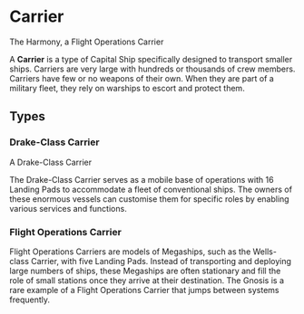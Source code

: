 # Carrier
The Harmony, a Flight Operations Carrier
 		 	 

A **Carrier** is a type of Capital Ship specifically designed to transport smaller ships. Carriers are very large with hundreds or thousands of crew members. Carriers have few or no weapons of their own. When they are part of a military fleet, they rely on warships to escort and protect them.

## Types

### Drake-Class Carrier

 	 	 	 		 			 		 		 		 			
A Drake-Class Carrier
 		 	 

The Drake-Class Carrier serves as a mobile base of operations with 16 Landing Pads to accommodate a fleet of conventional ships. The owners of these enormous vessels can customise them for specific roles by enabling various services and functions.

### Flight Operations Carrier

Flight Operations Carriers are models of Megaships, such as the Wells-class Carrier, with five Landing Pads. Instead of transporting and deploying large numbers of ships, these Megaships are often stationary and fill the role of small stations once they arrive at their destination. The Gnosis is a rare example of a Flight Operations Carrier that jumps between systems frequently.